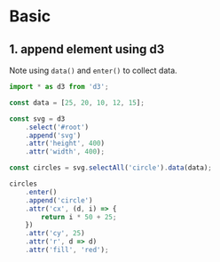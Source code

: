 # Basic

## 1. append element using d3

Note using `data()` and `enter()` to collect data.

```js
import * as d3 from 'd3';

const data = [25, 20, 10, 12, 15];

const svg = d3
    .select('#root')
    .append('svg')
    .attr('height', 400)
    .attr('width', 400);

const circles = svg.selectAll('circle').data(data);

circles
    .enter()
    .append('circle')
    .attr('cx', (d, i) => {
        return i * 50 + 25;
    })
    .attr('cy', 25)
    .attr('r', d => d)
    .attr('fill', 'red');
```
